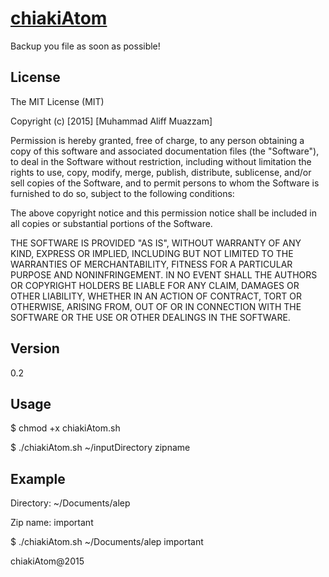 # [chiakiAtom](https://github.com/alepcat1710/chiakiAtom)
Backup you file as soon as possible!

License
-------
The MIT License (MIT)

Copyright (c) [2015] [Muhammad Aliff Muazzam]

Permission is hereby granted, free of charge, to any person obtaining a copy
of this software and associated documentation files (the "Software"), to deal
in the Software without restriction, including without limitation the rights
to use, copy, modify, merge, publish, distribute, sublicense, and/or sell
copies of the Software, and to permit persons to whom the Software is
furnished to do so, subject to the following conditions:

The above copyright notice and this permission notice shall be included in all
copies or substantial portions of the Software.

THE SOFTWARE IS PROVIDED "AS IS", WITHOUT WARRANTY OF ANY KIND, EXPRESS OR
IMPLIED, INCLUDING BUT NOT LIMITED TO THE WARRANTIES OF MERCHANTABILITY,
FITNESS FOR A PARTICULAR PURPOSE AND NONINFRINGEMENT. IN NO EVENT SHALL THE
AUTHORS OR COPYRIGHT HOLDERS BE LIABLE FOR ANY CLAIM, DAMAGES OR OTHER
LIABILITY, WHETHER IN AN ACTION OF CONTRACT, TORT OR OTHERWISE, ARISING FROM,
OUT OF OR IN CONNECTION WITH THE SOFTWARE OR THE USE OR OTHER DEALINGS IN THE
SOFTWARE.

Version
-------
0.2

Usage
-----

$ chmod +x chiakiAtom.sh

$ ./chiakiAtom.sh ~/inputDirectory zipname


Example
-------
Directory: ~/Documents/alep

Zip name: important

$ ./chiakiAtom.sh ~/Documents/alep important


chiakiAtom@2015
